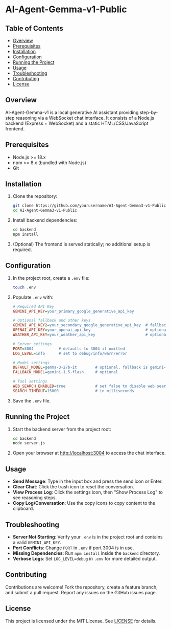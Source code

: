# AI-Agent-Gemma-v1-Public

## Table of Contents
- [Overview](#overview)
- [Prerequisites](#prerequisites)
- [Installation](#installation)
- [Configuration](#configuration)
- [Running the Project](#running-the-project)
- [Usage](#usage)
- [Troubleshooting](#troubleshooting)
- [Contributing](#contributing)
- [License](#license)

## Overview
AI-Agent-Gemma-v1 is a local generative AI assistant providing step-by-step reasoning via a WebSocket chat interface. It consists of a Node.js backend (Express + WebSocket) and a static HTML/CSS/JavaScript frontend.

## Prerequisites
- Node.js >= 18.x
- npm >= 8.x (bundled with Node.js)
- Git

## Installation
1. Clone the repository:
   ```bash
   git clone https://github.com/yourusername/AI-Agent-Gemma3-v1-Public.git
   cd AI-Agent-Gemma3-v1-Public
   ```
2. Install backend dependencies:
   ```bash
   cd backend
   npm install
   ```
3. (Optional) The frontend is served statically; no additional setup is required.

## Configuration
1. In the project root, create a `.env` file:
   ```bash
   touch .env
   ```
2. Populate `.env` with:
   ```ini
   # Required API Key
   GEMINI_API_KEY=your_primary_google_generative_api_key

   # Optional fallback and other keys
   GEMINI_API_KEY2=your_secondary_google_generative_api_key  # fallback
   OPENAI_API_KEY=your_openai_api_key                        # optional for OpenAI tools
   WEATHER_API_KEY=your_weather_api_key                      # optional for weather tool

   # Server settings
   PORT=3004           # defaults to 3004 if omitted
   LOG_LEVEL=info      # set to debug/info/warn/error

   # Model settings
   DEFAULT_MODEL=gemma-3-27b-it        # optional, fallback is gemini-1.5-flash
   FALLBACK_MODEL=gemini-1.5-flash     # optional

   # Tool settings
   WEB_SEARCH_ENABLED=true             # set false to disable web search
   SEARCH_TIMEOUT=15000                # in milliseconds
   ```
3. Save the `.env` file.

## Running the Project
1. Start the backend server from the project root:
   ```bash
   cd backend
   node server.js
   ```
2. Open your browser at [http://localhost:3004](http://localhost:3004) to access the chat interface.

## Usage
- **Send Message**: Type in the input box and press the send icon or Enter.
- **Clear Chat**: Click the trash icon to reset the conversation.
- **View Process Log**: Click the settings icon, then "Show Process Log" to see reasoning steps.
- **Copy Log/Conversation**: Use the copy icons to copy content to the clipboard.

## Troubleshooting
- **Server Not Starting**: Verify your `.env` is in the project root and contains a valid `GEMINI_API_KEY`.
- **Port Conflicts**: Change `PORT` in `.env` if port 3004 is in use.
- **Missing Dependencies**: Run `npm install` inside the `backend` directory.
- **Verbose Logs**: Set `LOG_LEVEL=debug` in `.env` for more detailed output.

## Contributing
Contributions are welcome! Fork the repository, create a feature branch, and submit a pull request. Report any issues on the GitHub issues page.

## License
This project is licensed under the MIT License. See [LICENSE](LICENSE.md) for details. 